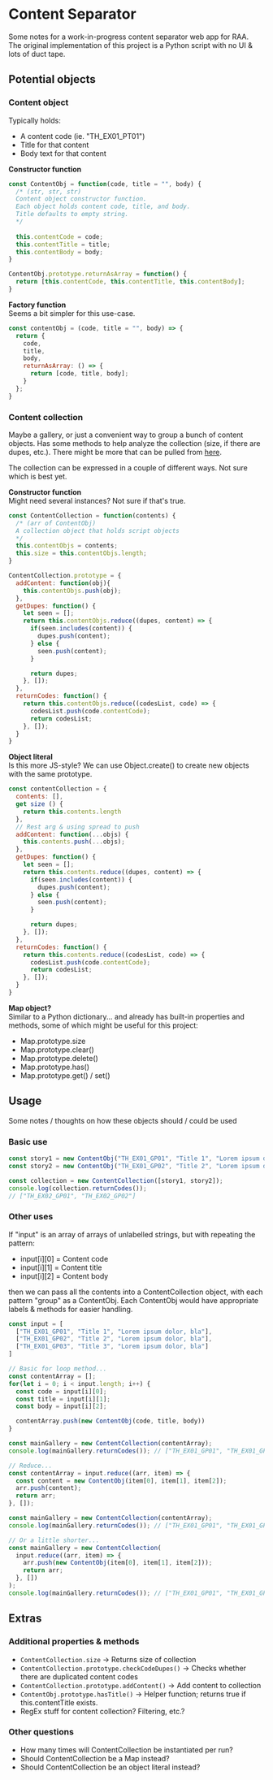 # Content Separator
Some notes for a work-in-progress content separator web app for RAA.<br>
The original implementation of this project is a Python script with no UI & lots of duct tape.


## Potential objects
### Content object
Typically holds:
  - A content code (ie. "TH_EX01_PT01")
  - Title for that content
  - Body text for that content

**Constructor function**
```javascript
const ContentObj = function(code, title = "", body) {
  /* (str, str, str)
  Content object constructor function.
  Each object holds content code, title, and body.
  Title defaults to empty string.
  */
  
  this.contentCode = code;
  this.contentTitle = title;
  this.contentBody = body;
}

ContentObj.prototype.returnAsArray = function() {
  return [this.contentCode, this.contentTitle, this.contentBody];
}
```

**Factory function**<br>
Seems a bit simpler for this use-case.
```javascript
const contentObj = (code, title = "", body) => {
  return {
    code,
    title,
    body,
    returnAsArray: () => {
      return [code, title, body];
    }
  };
}
```

### Content collection
Maybe a gallery, or just a convenient way to group a bunch of content objects. Has some methods to help analyze the collection (size, if there are dupes, etc.). There might be more that can be pulled from [here](https://github.com/jtanadi/jsFuncs).

The collection can be expressed in a couple of different ways. Not sure which is best yet.

**Constructor function**<br>
Might need several instances? Not sure if that's true.

```javascript
const ContentCollection = function(contents) {
  /* (arr of ContentObj)
  A collection object that holds script objects
  */
  this.contentObjs = contents;
  this.size = this.contentObjs.length;
}

ContentCollection.prototype = {
  addContent: function(obj){
    this.contentObjs.push(obj);
  },
  getDupes: function() {
    let seen = [];
    return this.contentObjs.reduce((dupes, content) => {
      if(seen.includes(content)) {
        dupes.push(content);
      } else {
        seen.push(content);
      }

      return dupes;
    }, []);
  },
  returnCodes: function() {
    return this.contentObjs.reduce((codesList, code) => {
      codesList.push(code.contentCode);
      return codesList;
    }, []);
  }
}
```

**Object literal**<br>
Is this more JS-style? We can use Object.create() to create new objects with the same prototype.

```javascript
const contentCollection = {
  contents: [],
  get size () {
    return this.contents.length
  },
  // Rest arg & using spread to push
  addContent: function(...objs) {
    this.contents.push(...objs);
  },
  getDupes: function() {
    let seen = [];
    return this.contents.reduce((dupes, content) => {
      if(seen.includes(content)) {
        dupes.push(content);
      } else {
        seen.push(content);
      }

      return dupes;
    }, []);
  },
  returnCodes: function() {
    return this.contents.reduce((codesList, code) => {
      codesList.push(code.contentCode);
      return codesList;
    }, []);
  }
}
```

**Map object?**<br>
Similar to a Python dictionary... and already has built-in properties and methods, some of which might be useful for this project:
  - Map.prototype.size
  - Map.prototype.clear()
  - Map.prototype.delete()
  - Map.prototype.has()
  - Map.prototype.get() / set()


## Usage
Some notes / thoughts on how these objects should / could be used

### Basic use
```javascript
const story1 = new ContentObj("TH_EX01_GP01", "Title 1", "Lorem ipsum dolor, bla");
const story2 = new ContentObj("TH_EX01_GP02", "Title 2", "Lorem ipsum dolor, bla");

const collection = new ContentCollection([story1, story2]);
console.log(collection.returnCodes());
// ["TH_EX02_GP01", "TH_EX02_GP02"]
```

### Other uses
If "input" is an array of arrays of unlabelled strings, but with repeating the pattern:
  - input[i][0] = Content code
  - input[i][1] = Content title
  - input[i][2] = Content body

then we can pass all the contents into a ContentCollection object, with each pattern "group" as a ContentObj.
Each ContentObj would have appropriate labels & methods for easier handling.

```javascript
const input = [
  ["TH_EX01_GP01", "Title 1", "Lorem ipsum dolor, bla"],
  ["TH_EX01_GP02", "Title 2", "Lorem ipsum dolor, bla"],
  ["TH_EX01_GP03", "Title 3", "Lorem ipsum dolor, bla"]
]

// Basic for loop method...
const contentArray = [];
for(let i = 0; i < input.length; i++) {
  const code = input[i][0];
  const title = input[i][1];
  const body = input[i][2];

  contentArray.push(new ContentObj(code, title, body))
}

const mainGallery = new ContentCollection(contentArray);
console.log(mainGallery.returnCodes()); // ["TH_EX01_GP01", "TH_EX01_GP02", "TH_EX01_GP03"]

// Reduce...
const contentArray = input.reduce((arr, item) => {
  const content = new ContentObj(item[0], item[1], item[2]);
  arr.push(content);  
  return arr;
}, []);

const mainGallery = new ContentCollection(contentArray);
console.log(mainGallery.returnCodes()); // ["TH_EX01_GP01", "TH_EX01_GP02", "TH_EX01_GP03"]

// Or a little shorter...
const mainGallery = new ContentCollection(
  input.reduce((arr, item) => {
    arr.push(new ContentObj(item[0], item[1], item[2]));
    return arr;
  }, [])
);
console.log(mainGallery.returnCodes()); // ["TH_EX01_GP01", "TH_EX01_GP02", "TH_EX01_GP03"]
```

## Extras

### Additional properties & methods
  - ```ContentCollection.size``` -> Returns size of collection
  - ```ContentCollection.prototype.checkCodeDupes()``` -> Checks whether there are duplicated content codes
  - ```ContentCollection.prototype.addContent()``` -> Add content to collection
  - ```ContentObj.prototype.hasTitle()``` -> Helper function; returns true if this.contentTitle exists.
  - RegEx stuff for content collection? Filtering, etc.?

### Other questions
  - How many times will ContentCollection be instantiated per run?
  - Should ContentCollection be a Map instead?
  - Should ContentCollection be an object literal instead?

```javascript

```